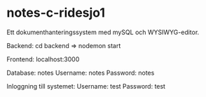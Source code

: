 # notes-c-ridesjo1

Ett dokumenthanteringssystem med mySQL och WYSIWYG-editor. 

Backend: cd backend => nodemon start

Frontend: localhost:3000 

Database: notes
Username: notes
Password: notes

Inloggning till systemet:
Username: test
Password: test
